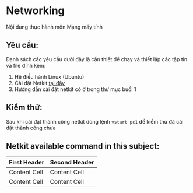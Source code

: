 # Networking
Nội dung thực hành môn Mạng máy tính
## Yêu cầu:
Danh sách các yêu cầu dưới đây là cần thiết để chạy và thiết lập các tập tin và file đính kèm:
1. Hệ điều hành Linux (Ubuntu)
2. Cài đặt Netkit [tại đây](http://wiki.netkit.org/index.php?title=Download_Official)
3. Hướng dẫn cài đặt netkit có ở trong thư mục buổi 1
## Kiểm thử:
Sau khi cài đặt thành công netkit dùng lệnh `vstart pc1` để kiểm thử đã cài đặt thành công chưa
## Netkit available command in this subject:
| First Header  | Second Header |
| ------------- | ------------- |
| Content Cell  | Content Cell  |
| Content Cell  | Content Cell  |
